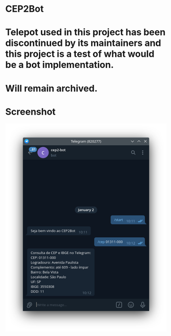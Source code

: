 # CEP2Bot

# Telepot used in this project has been discontinued by its maintainers and this project is a test of what would be a bot implementation.
# Will remain archived.

# Screenshot

![screenshot.png](.github/images/screenshot.png)
